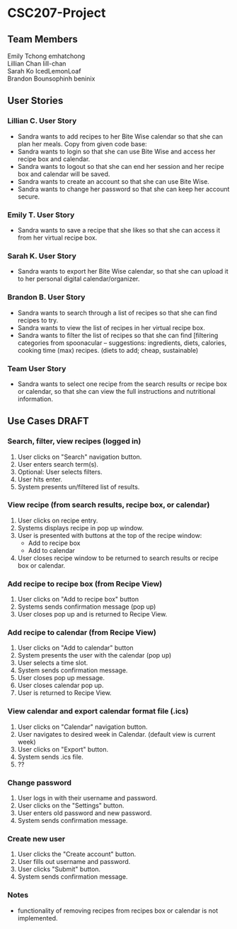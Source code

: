# CSC207-Project

## Team Members 
Emily Tchong emhatchong  
Lillian Chan  lill-chan  
Sarah Ko IcedLemonLoaf  
Brandon Bounsophinh beninix  

## User Stories
### Lillian C. User Story
* Sandra wants to add recipes to her Bite Wise calendar so that she can plan her meals.
Copy from given code base:
* Sandra wants to login so that she can use Bite Wise and access her recipe box and calendar.
* Sandra wants to logout so that she can end her session and her recipe box and calendar will be saved.
* Sandra wants to create an account so that she can use Bite Wise.
* Sandra wants to change her password so that she can keep her account secure. 
### Emily T. User Story
* Sandra wants to save a recipe that she likes so that she can access it from her virtual recipe box.
### Sarah K. User Story
* Sandra wants to export her Bite Wise calendar, so that she can upload it to her personal digital calendar/organizer.
### Brandon B. User Story
* Sandra wants to search through a list of recipes so that she can find recipes to try.
* Sandra wants to view the list of recipes in her virtual recipe box.  
* Sandra wants to filter the list of recipes so that she can find [filtering categories from spoonacular – suggestions: ingredients, diets, calories, cooking time (max) recipes. (diets to add; cheap, sustainable)  
### Team User Story
* Sandra wants to select one recipe from the search results or recipe box or calendar, so that she can view the full instructions and nutritional information.

## Use Cases DRAFT
### Search, filter, view recipes (logged in)
1. User clicks on "Search" navigation button.
2. User enters search term(s).
4. Optional: User selects filters.
5. User hits enter.
6. System presents un/filtered list of results.

### View recipe (from search results, recipe box, or calendar)
1. User clicks on recipe entry.
2. Systems displays recipe in pop up window.
3. User is presented with buttons at the top of the recipe window:
   * Add to recipe box
   * Add to calendar
4. User closes recipe window to be returned to search results or recipe box or calendar.

### Add recipe to recipe box (from Recipe View)
1. User clicks on "Add to recipe box" button
2. Systems sends confirmation message (pop up)
3. User closes pop up and is returned to Recipe View.
  
### Add recipe to calendar (from Recipe View)
1. User clicks on "Add to calendar" button
2. System presents the user with the calendar (pop up)
3. User selects a time slot.
5. System sends confirmation message.
6. User closes pop up message.
7. User closes calendar pop up.
8. User is returned to Recipe View.

### View calendar and export calendar format file (.ics)
1. User clicks on "Calendar" navigation button.
2. User navigates to desired week in Calendar. (default view is current week)
3. User clicks on "Export" button.
4. System sends .ics file.
5. ??

### Change password
1. User logs in with their username and password.
2. User clicks on the "Settings" button.
3. User enters old password and new password.
4. System sends confirmation message.
   
### Create new user
1. User clicks the "Create account" button.
2. User fills out username and password.
3. User clicks "Submit" button.
4. System sends confirmation message.

### Notes
* functionality of removing recipes from recipes box or calendar is not implemented.
